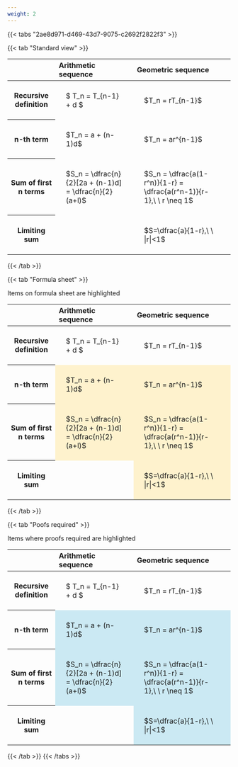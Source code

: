 ```yaml
---
weight: 2
---
```


{{< tabs "2ae8d971-d469-43d7-9075-c2692f2822f3" >}}

{{< tab "Standard view" >}}

<style type="text/css">
#T_cc536 th.col_heading {
  text-align: left;
  font-size: 1em;
}
#T_cc536 td {
  text-align: left;
  font-size: 1em;
  padding: 1.5em;
}
</style>
<table id="T_cc536">
  <thead>
    <tr>
      <th class="blank level0" >&nbsp;</th>
      <th id="T_cc536_level0_col0" class="col_heading level0 col0" >Arithmetic sequence</th>
      <th id="T_cc536_level0_col1" class="col_heading level0 col1" >Geometric sequence</th>
    </tr>
  </thead>
  <tbody>
    <tr>
      <th id="T_cc536_level0_row0" class="row_heading level0 row0" >Recursive definition</th>
      <td id="T_cc536_row0_col0" class="data row0 col0" >$ T_n = T_{n-1} + d $</td>
      <td id="T_cc536_row0_col1" class="data row0 col1" >$T_n = rT_{n-1}$</td>
    </tr>
    <tr>
      <th id="T_cc536_level0_row1" class="row_heading level0 row1" >n-th term</th>
      <td id="T_cc536_row1_col0" class="data row1 col0" >$T_n = a + (n-1)d$</td>
      <td id="T_cc536_row1_col1" class="data row1 col1" >$T_n = ar^{n-1}$</td>
    </tr>
    <tr>
      <th id="T_cc536_level0_row2" class="row_heading level0 row2" >Sum of first n terms</th>
      <td id="T_cc536_row2_col0" class="data row2 col0" >$S_n = \dfrac{n}{2}[2a + (n-1)d] = \dfrac{n}{2}(a+l)$</td>
      <td id="T_cc536_row2_col1" class="data row2 col1" >$S_n = \dfrac{a(1-r^n)}{1-r} = \dfrac{a(r^n-1)}{r-1},\ \  r \neq 1$</td>
    </tr>
    <tr>
      <th id="T_cc536_level0_row3" class="row_heading level0 row3" >Limiting sum</th>
      <td id="T_cc536_row3_col0" class="data row3 col0" ></td>
      <td id="T_cc536_row3_col1" class="data row3 col1" >$S=\dfrac{a}{1-r},\ \ |r|<1$</td>
    </tr>
  </tbody>
</table>
{{< /tab >}}

{{< tab "Formula sheet" >}}

Items on formula sheet are highlighted 
<br>
<style type="text/css">
#T_c9528 th.col_heading {
  text-align: left;
  font-size: 1em;
}
#T_c9528 td {
  text-align: left;
  font-size: 1em;
  padding: 1.5em;
}
#T_c9528_row0_col0, #T_c9528_row0_col1, #T_c9528_row3_col0 {
  background-color: rgba(0,0,0,0);
}
#T_c9528_row1_col0, #T_c9528_row1_col1, #T_c9528_row2_col0, #T_c9528_row2_col1, #T_c9528_row3_col1 {
  background-color: rgba(255,194,10, 0.2);
}
</style>
<table id="T_c9528">
  <thead>
    <tr>
      <th class="blank level0" >&nbsp;</th>
      <th id="T_c9528_level0_col0" class="col_heading level0 col0" >Arithmetic sequence</th>
      <th id="T_c9528_level0_col1" class="col_heading level0 col1" >Geometric sequence</th>
    </tr>
  </thead>
  <tbody>
    <tr>
      <th id="T_c9528_level0_row0" class="row_heading level0 row0" >Recursive definition</th>
      <td id="T_c9528_row0_col0" class="data row0 col0" >$ T_n = T_{n-1} + d $</td>
      <td id="T_c9528_row0_col1" class="data row0 col1" >$T_n = rT_{n-1}$</td>
    </tr>
    <tr>
      <th id="T_c9528_level0_row1" class="row_heading level0 row1" >n-th term</th>
      <td id="T_c9528_row1_col0" class="data row1 col0" >$T_n = a + (n-1)d$</td>
      <td id="T_c9528_row1_col1" class="data row1 col1" >$T_n = ar^{n-1}$</td>
    </tr>
    <tr>
      <th id="T_c9528_level0_row2" class="row_heading level0 row2" >Sum of first n terms</th>
      <td id="T_c9528_row2_col0" class="data row2 col0" >$S_n = \dfrac{n}{2}[2a + (n-1)d] = \dfrac{n}{2}(a+l)$</td>
      <td id="T_c9528_row2_col1" class="data row2 col1" >$S_n = \dfrac{a(1-r^n)}{1-r} = \dfrac{a(r^n-1)}{r-1},\ \  r \neq 1$</td>
    </tr>
    <tr>
      <th id="T_c9528_level0_row3" class="row_heading level0 row3" >Limiting sum</th>
      <td id="T_c9528_row3_col0" class="data row3 col0" ></td>
      <td id="T_c9528_row3_col1" class="data row3 col1" >$S=\dfrac{a}{1-r},\ \ |r|<1$</td>
    </tr>
  </tbody>
</table>
{{< /tab >}}

{{< tab "Poofs required" >}}

Items where proofs required are highlighted 
<br>
<style type="text/css">
#T_e06ae th.col_heading {
  text-align: left;
  font-size: 1em;
}
#T_e06ae td {
  text-align: left;
  font-size: 1em;
  padding: 1.5em;
}
#T_e06ae_row0_col0, #T_e06ae_row0_col1, #T_e06ae_row3_col0 {
  background-color: rgba(0,0,0,0);
}
#T_e06ae_row1_col0, #T_e06ae_row1_col1, #T_e06ae_row2_col0, #T_e06ae_row2_col1, #T_e06ae_row3_col1 {
  background-color: rgba(0,150,200, 0.2);
}
</style>
<table id="T_e06ae">
  <thead>
    <tr>
      <th class="blank level0" >&nbsp;</th>
      <th id="T_e06ae_level0_col0" class="col_heading level0 col0" >Arithmetic sequence</th>
      <th id="T_e06ae_level0_col1" class="col_heading level0 col1" >Geometric sequence</th>
    </tr>
  </thead>
  <tbody>
    <tr>
      <th id="T_e06ae_level0_row0" class="row_heading level0 row0" >Recursive definition</th>
      <td id="T_e06ae_row0_col0" class="data row0 col0" >$ T_n = T_{n-1} + d $</td>
      <td id="T_e06ae_row0_col1" class="data row0 col1" >$T_n = rT_{n-1}$</td>
    </tr>
    <tr>
      <th id="T_e06ae_level0_row1" class="row_heading level0 row1" >n-th term</th>
      <td id="T_e06ae_row1_col0" class="data row1 col0" >$T_n = a + (n-1)d$</td>
      <td id="T_e06ae_row1_col1" class="data row1 col1" >$T_n = ar^{n-1}$</td>
    </tr>
    <tr>
      <th id="T_e06ae_level0_row2" class="row_heading level0 row2" >Sum of first n terms</th>
      <td id="T_e06ae_row2_col0" class="data row2 col0" >$S_n = \dfrac{n}{2}[2a + (n-1)d] = \dfrac{n}{2}(a+l)$</td>
      <td id="T_e06ae_row2_col1" class="data row2 col1" >$S_n = \dfrac{a(1-r^n)}{1-r} = \dfrac{a(r^n-1)}{r-1},\ \  r \neq 1$</td>
    </tr>
    <tr>
      <th id="T_e06ae_level0_row3" class="row_heading level0 row3" >Limiting sum</th>
      <td id="T_e06ae_row3_col0" class="data row3 col0" ></td>
      <td id="T_e06ae_row3_col1" class="data row3 col1" >$S=\dfrac{a}{1-r},\ \ |r|<1$</td>
    </tr>
  </tbody>
</table>
{{< /tab >}}
{{< /tabs >}}